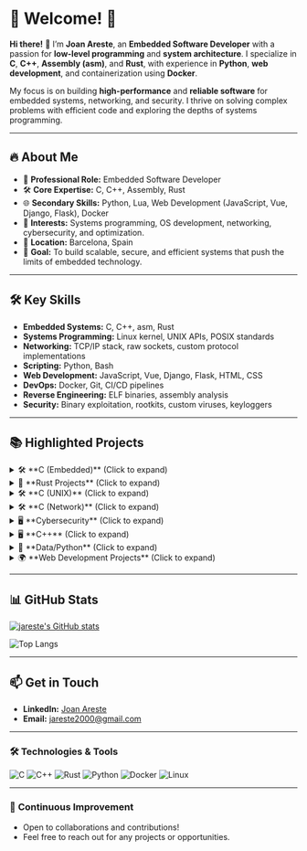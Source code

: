 # 🌟 **Welcome!** 🌟

**Hi there!** 👋 I’m **Joan Areste**, an **Embedded Software Developer** with a passion for **low-level programming** and **system architecture**. I specialize in **C**, **C++**, **Assembly (asm)**, and **Rust**, with experience in **Python**, **web development**, and containerization using **Docker**.

My focus is on building **high-performance** and **reliable software** for embedded systems, networking, and security. I thrive on solving complex problems with efficient code and exploring the depths of systems programming.

---

## 🔥 **About Me**
- 🏢 **Professional Role:** Embedded Software Developer  
- 🛠 **Core Expertise:** C, C++, Assembly, Rust  
- 🌐 **Secondary Skills:** Python, Lua, Web Development (JavaScript, Vue, Django, Flask), Docker  
- 🚀 **Interests:** Systems programming, OS development, networking, cybersecurity, and optimization.  
- 📍 **Location:** Barcelona, Spain  
- 🎯 **Goal:** To build scalable, secure, and efficient systems that push the limits of embedded technology.  

---

## 🛠️ **Key Skills**
- **Embedded Systems:** C, C++, asm, Rust  
- **Systems Programming:** Linux kernel, UNIX APIs, POSIX standards  
- **Networking:** TCP/IP stack, raw sockets, custom protocol implementations  
- **Scripting:** Python, Bash  
- **Web Development:** JavaScript, Vue, Django, Flask, HTML, CSS  
- **DevOps:** Docker, Git, CI/CD pipelines  
- **Reverse Engineering:** ELF binaries, assembly analysis  
- **Security:** Binary exploitation, rootkits, custom viruses, keyloggers  

---

## 📚 **Highlighted Projects**

<details>
<summary>🛠️ **C (Embedded)** (Click to expand)</summary>

1. **kfs** - Custom Kernel Implementation  
   - 🛠 **Tech Stack:** C, Assembly  
   - 📦 **Key Features:** Memory management (MMU), multitasking, custom syscalls, interrupts, and a file system.  
   - 🔗 [Repository Link](https://github.com/jareste/kfs)

2. **lem-ipc** - IPC-Based Mini-Game  
   - 🛠 **Tech Stack:** C  
   - 📦 **Key Features:** Single executable capable of managing inter-process communication (IPC) to start a game.  
   - 🔗 [Repository Link](https://github.com/jareste/lem-ipc)

4. **drivers-and-interrupts** - Custom Linux Driver Development  
   - 🛠 **Tech Stack:** C  
   - 📦 **Key Features:** Created and integrated custom drivers to explore Linux interrupt handling and driver architecture.  
   - 🔗 [Repository Link](https://github.com/jareste/drivers-and-interrupts)

</details>

<details>
<summary>🦀 **Rust Projects** (Click to expand)</summary>

1. **Gomoku** - Go Game with AI  
   - 🛠 **Tech Stack:** Rust  
   - 📦 **Key Features:** User interface and AI built using the Minimax algorithm for strategic gameplay.  
   - 🔗 [Repository Link](https://github.com/jareste/gomoku)

2. **Krpsim** - Optimized Graph Rendering  
   - 🛠 **Tech Stack:** Rust  
   - 📦 **Key Features:** Pathfinding optimization using custom algorithms for efficient graph traversal.  
   - 🔗 [Repository Link](https://github.com/jareste/krpsim)

3. **n-puzzle** - Scalable N-Puzzle Solver  
   - 🛠 **Tech Stack:** Rust  
   - 📦 **Key Features:** Implements A* and IDA* algorithms to solve N-puzzles of any size efficiently.  
   - 🔗 [Repository Link](https://github.com/jareste/n-puzzle)

</details>

<details>
<summary>🛠️ **C (UNIX)** (Click to expand)</summary>

1. **ls** - Custom `ls` Implementation  
   - 🛠 **Tech Stack:** C  
   - 📦 **Key Features:** Recreated the UNIX `ls` command with support for various flags and sorting options.  
   - 🔗 [Repository Link](https://github.com/jareste/ft_ls)

2. **strace** - Custom `strace` Implementation  
   - 🛠 **Tech Stack:** C  
   - 📦 **Key Features:** Reimplemented the `strace` command to trace system calls made by a program, supporting both 32-bit and 64-bit binaries.  
   - 🔗 [Repository Link](https://github.com/jareste/ft_strace)

</details>

<details>
<summary>🛠️ **C (Network)** (Click to expand)</summary>

1. **nmap** - Custom Nmap Implementation  
   - 🛠 **Tech Stack:** C  
   - 📦 **Key Features:** Port scanning techniques, OS detection, and understanding of raw socket programming.  
   - 🔗 [Repository Link](https://github.com/jareste/ft_nmap)

2. **ping** - Custom Ping Implementation  
   - 🛠 **Tech Stack:** C  
   - 📦 **Key Features:** Implementation of the ICMP ECHO protocol for network diagnostics and latency measurement.  
   - 🔗 [Repository Link](https://github.com/jareste/ft_ping)

3. **traceroute** - Custom Traceroute Implementation  
   - 🛠 **Tech Stack:** C  
   - 📦 **Key Features:** Analysis of routing paths and hop-by-hop latency using ICMP packets.  
   - 🔗 [Repository Link](https://github.com/jareste/ft_traceroute)

</details>

<details>
<summary>🖥️ **Cybersecurity** (Click to expand)</summary>

1. **ft_shield** - Trojan Daemon Service  
   - 🛠 **Tech Stack:** C  
   - 📦 **Key Features:** Implements a Linux daemon that exposes a root shell via a TCP port, with logging and connection management.  
   - 🔗 [Repository Link](https://github.com/jareste/ft_shield)

2. **tinky-winkey** - Windows Keylogger  
   - 🛠 **Tech Stack:** C (Windows)  
   - 📦 **Key Features:** Keylogger service using Windows API for capturing keystrokes and logging activities.  
   - 🔗 [Repository Link](https://github.com/jareste/tinky-winkey)

3. **famine** - Custom Virus  
   - 🛠 **Tech Stack:** Assembly  
   - 📦 **Key Features:** Self-replicating virus that infects binaries within target directories without altering functionality.  
   - 🔗 [Repository Link](https://github.com/jareste/famine)

</details>

<details>
<summary>🖥️ **C++** (Click to expand)</summary>

1. **irc** - IRC Server Compatible with irssi Client  
   - 🛠 **Tech Stack:** C++  
   - 📦 **Key Features:** Implemented an IRC server fully compatible with the irssi client, supporting multiple channels and users.  
   - 🔗 [Repository Link](https://github.com/jareste/ft_irc)

2. **matt-daemon** - Syslog-like Daemon Logger  
   - 🛠 **Tech Stack:** C++  
   - 📦 **Key Features:** Server capable of receiving, filtering, and storing logs with a syslog-like interface.  
   - 🔗 [Repository Link](https://github.com/jareste/matt-daemon)

</details>

<details>
<summary>🐍 **Data/Python** (Click to expand)</summary>

1. **linear regression** - Linear Regression Implementation  
   - 🛠 **Tech Stack:** Python  
   - 📦 **Key Features:** Developed a custom linear regression model for predictive analysis with data visualization.  
   - 🔗 [Repository Link](https://github.com/jareste/ft_linear_regression)

2. **dslr** - Data Science Logistic Regression  
   - 🛠 **Tech Stack:** Python  
   - 📦 **Key Features:** Implemented a logistic regression model with a focus on data analysis and feature engineering.  
   - 🔗 [Repository Link](https://github.com/jareste/dslr)

</details>

<details>
<summary>🌍 **Web Development Projects** (Click to expand)</summary>

1. **transcendence** - Web Application with Pong Game  
   - 🛠 **Tech Stack:** Docker, Django, JavaScript, HTML, CSS  
   - 📦 **Key Features:** User management, sessions, OAuth integration, WebSockets for real-time communication, 2FA, and more.  
   - 🔗 [Repository Link](https://github.com/jareste/ft_transcendence)

2. **matcha** - Tinder-like Web Application  
   - 🛠 **Tech Stack:** Docker, Flask, Vue, HTML, CSS  
   - 📦 **Key Features:** Custom ORM, user management, sessions, WebSockets, matching algorithms, and more.  
   - 🔗 [Repository Link](https://github.com/jareste/matcha)

</details>


---

## 📊 **GitHub Stats**
[![jareste's GitHub stats](https://github-readme-stats.vercel.app/api?username=jareste)](https://github.com/anuraghazra/github-readme-stats)

![Top Langs](https://github-readme-stats.vercel.app/api/top-langs/?username=jareste&theme=tokyonight&layout=compact&hide=TeX,CMake,Perl,Dart,Roff,Objective-C)

<!-- [![GitHub Streak](https://streak-stats.demolab.com?user=jareste&theme=tokyonight)](https://git.io/streak-stats) -->


---

## 📫 **Get in Touch**
- **LinkedIn:** [Joan Areste](https://www.linkedin.com/in/joan-arest%C3%A9/)
- **Email:** jareste2000@gmail.com

---

### 🛠️ **Technologies & Tools**
![C](https://img.shields.io/badge/-C-00599C?style=flat-square&logo=c&logoColor=white)
![C++](https://img.shields.io/badge/-C++-00599C?style=flat-square&logo=c%2B%2B&logoColor=white)
![Rust](https://img.shields.io/badge/-Rust-000000?style=flat-square&logo=rust&logoColor=white)
![Python](https://img.shields.io/badge/-Python-3776AB?style=flat-square&logo=python&logoColor=white)
![Docker](https://img.shields.io/badge/-Docker-2496ED?style=flat-square&logo=docker&logoColor=white)
![Linux](https://img.shields.io/badge/-Linux-FCC624?style=flat-square&logo=linux&logoColor=black)

---

### 🔄 **Continuous Improvement**
- Open to collaborations and contributions!  
- Feel free to reach out for any projects or opportunities.  



<!--
**jareste/jareste** is a ✨ _special_ ✨ repository because its `README.md` (this file) appears on your GitHub profile.

Here are some ideas to get you started:

- 🔭 I’m currently working on ...
- 🌱 I’m currently learning ...
- 👯 I’m looking to collaborate on ...
- 🤔 I’m looking for help with ...
- 💬 Ask me about ...
- 📫 How to reach me: ...
- 😄 Pronouns: ...
- ⚡ Fun fact: ...
-->
